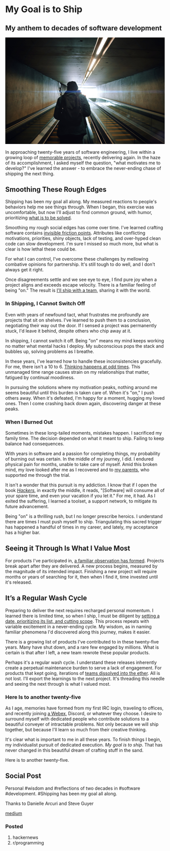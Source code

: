 # My Goal is to Ship
## My anthem to decades of software development

![Photo by Szabo Viktor on Unsplash](images/47-01.jpeg)

In approaching twenty-five years of software engineering, I live within a growing loop of [memorable projects](https://dev.to/solidi/the-next-fantastic-software-project-code-name-bbd), recently delivering again. In the haze of its accomplishment, I asked myself the question, "what motivates me to develop?" I've learned the answer - to embrace the never-ending chase of shipping the next thing.

## Smoothing These Rough Edges

Shipping has been my goal all along. My measured reactions to people's behaviors help me see things through. When I began, this exercise was uncomfortable, but now I'll adjust to find common ground, with humor, prioritizing [what is to be solved](http://www.paulgraham.com/gh.html).

Smoothing my rough social edges has come over time. I've learned crafting software contains [invisible friction points](https://medium.com/hackernoon/software-is-unlike-construction-c0284ee4b723). Attributes like conflicting motivations, priorities, shiny objects, lack of testing, and over-hyped clean code can slow development. I'm sure I missed so much more, but what is clear is how lethal these could be.

For what I can control, I've overcome these challenges by mellowing combative opinions for partnership. It's still tough to do well, and I don't always get it right.

Once disagreements settle and we see eye to eye, I find pure joy when a project aligns and exceeds escape velocity. There is a familiar feeling of being "on." The result is [I'll ship with a team](https://dev.to/solidi/what-is-an-engineering-manager-anyway-4and), sharing it with the world.

### In Shipping, I Cannot Switch Off

Even with years of newfound tact, what frustrates me profoundly are projects that sit on shelves. I've learned to push them to a conclusion, negotiating their way out the door. If I sensed a project was permanently stuck, I'd leave it behind, despite others who chip away at it.

In shipping, I cannot switch it off. Being "on" means my mind keeps working no matter what  mental hacks I deploy. My subconscious pops the stack and bubbles up, solving problems as I breathe.

In these years, I've learned how to handle these inconsistencies gracefully. For me, there isn't a 10 to 6. [Thinking happens at odd times](https://medium.com/hackernoon/meta-skills-of-a-software-engineer-bed411f6685e). This unmanaged time range causes strain on my relationships that matter, fatigued by continual moodiness.

In pursuing the solutions where my motivation peaks, nothing around me seems beautiful until this burden is taken care of. When it's "on," I push others away. When it's defeated, I'm happy for a moment, hugging my loved ones. Then I come crashing back down again, discovering danger at these peaks.

### When I Burned Out

Sometimes in these long-tailed moments, mistakes happen. I sacrificed my family time. The decision depended on what it meant to ship. Failing to keep balance had consequences.

With years in software and a passion for completing things, my probability of burning out was certain. In the middle of my journey, I did. I endured physical pain for months, unable to take care of myself. Amid this broken mind, my love looked after me as I recovered and to [my parents](https://medium.com/@solidi/cq-personal-mastery-through-hobbies-f25aab2e49ad), who supported me through the trial.

It isn't a wonder that this pursuit is my addiction. I know that if I  open the book [*Hackers*](https://www.oreilly.com/library/view/hackers/9781449390259/), in exactly the middle, it reads, "[Software] will consume all of your spare time, and even your vacation if you let it." For me, it had. As I exited the suffering, I learned a toolset, a support network, to mitigate its future advancement.

Being "on" is a thrilling rush, but I no longer prescribe heroics. I understand there are times I must push myself to ship. Triangulating this sacred trigger has happened a handful of times in my career, and lately, my acceptance has a higher bar.

## Seeing it Through Is What I Value Most

For products I've participated in, [a familiar observation has formed](https://medium.com/hackernoon/the-decision-hypothesis-aa512e0113). Projects break apart after they are delivered. A new process begins, measured by the magnitude of its intended impact. Finishing a new project will require months or years of searching for it, then when I find it, time invested until it's released.

## It’s a Regular Wash Cycle

Preparing to deliver the next requires recharged personal momentum. I learned there is limited time, so when I ship, I must be diligent by [setting a date, prioritizing its list, and cutting scope](https://www.joelonsoftware.com/2002/04/09/picking-a-ship-date/). This process repeats with variable excitement in a never-ending cycle. My wisdom, as in naming familiar phenomena I'd discovered along this journey, makes it easier.

There is a growing list of products I've contributed to in these twenty-five years. Many have shut down, and a rare few engaged by millions. What is certain is that after I left, a new team rewrote these popular products.

Perhaps it's a regular wash cycle. I understand these releases inherently create a perpetual maintenance burden to serve a lack of engagement. For products that kept going, iterations of [teams dissolved into the ether](https://betterprogramming.pub/in-software-when-an-engineer-exits-the-team-1e550303cff8). All is not lost. I'll export the learnings to the next project. It's threading this needle and seeing the next through is what I valued most.

### Here Is to another twenty-five

As I age, memories have formed from my first IRC login, traveling to offices, and recently joining [a Webex](https://dev.to/solidi/recognizing-remote-romantic-bibliophilia-255f), Discord, or whatever they choose. I desire to surround myself with dedicated people who contribute solutions to a beautiful conveyer of intractable problems. Not only because we will ship together, but because I'll learn so much from their creative thinking.

It's clear what is important to me in all these years. To finish things I begin, my individualist pursuit of dedicated execution. *My goal is to ship*. That has never changed in this beautiful dream of crafting stuff in the sand.

Here is to another twenty-five.

## Social Post

Personal #wisdom and #reflections of two decades in #software #development. #Shipping has been my goal all along.

Thanks to Danielle Arcuri and Steve Guyer

[medium](https://medium.com/@solidi/my-goal-is-to-ship-c772f63c278d)

### Posted

1. hackernews
1. r/programming
